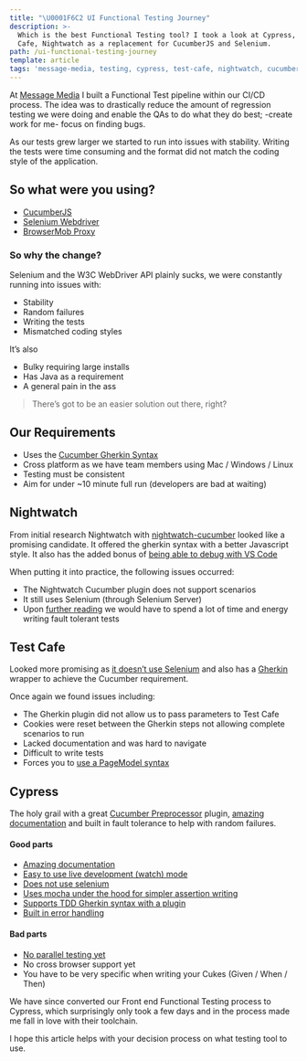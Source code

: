 ```yaml
---
title: "\U0001F6C2 UI Functional Testing Journey"
description: >-
  Which is the best Functional Testing tool? I took a look at Cypress, Test
  Cafe, Nightwatch as a replacement for CucumberJS and Selenium.
path: /ui-functional-testing-journey
template: article
tags: 'message-media, testing, cypress, test-cafe, nightwatch, cucumber, selenium'
---
```

At [Message Media](http://messagemedia.com.au/) I built a Functional Test pipeline within our CI/CD process. The idea was to drastically reduce the amount of regression testing we were doing and enable the QAs to do what they do best; -create work for me- focus on finding bugs.

As our tests grew larger we started to run into issues with stability. Writing the tests were time consuming and the format did not match the coding style of the application.

## So what were you using?
* [CucumberJS](https://github.com/cucumber/cucumber-js)
* [Selenium Webdriver](https://www.npmjs.com/package/selenium-webdriver)
* [BrowserMob Proxy](https://github.com/lightbody/browsermob-proxy)

### So why the change?

Selenium and the W3C WebDriver API plainly sucks, we were constantly running into issues with:
* Stability
* Random failures
* Writing the tests
* Mismatched coding styles

It’s also
* Bulky requiring large installs
* Has Java as a requirement
* A general pain in the ass

> There’s got to be an easier solution out there, right?

## Our Requirements
* Uses the [Cucumber Gherkin Syntax](https://cucumber.io/docs/reference)
* Cross platform as we have team members using Mac / Windows / Linux
* Testing must be consistent
* Aim for under ~10 minute full run (developers are bad at waiting)

## Nightwatch

From initial research Nightwatch with [nightwatch-cucumber](https://github.com/mucsi96/nightwatch-cucumber) looked like a promising candidate. It offered the gherkin syntax with a better Javascript style. It also has the added bonus of [being able to debug with VS Code](http://mucsi96.github.io/nightwatch-cucumber/#debugging-with-visual-studio-code) 

When putting it into practice, the following issues occurred:

* The Nightwatch Cucumber plugin does not support scenarios
* It still uses Selenium (through Selenium Server)
* Upon [further reading](https://medium.com/qaworks/nightwatch-js-after-12-000-tests-and-3000-hours-8ae87a714158) we would have to spend a lot of time and energy writing fault tolerant tests

## Test Cafe
Looked more promising as [it doesn’t use Selenium](https://testcafe-discuss.devexpress.com/t/why-not-use-selenium/47/2) and also has a [Gherkin](https://github.com/sitegeist/gherkin-testcafe) wrapper to achieve the Cucumber requirement.

Once again we found issues including:

* The Gherkin plugin did not allow us to pass parameters to Test Cafe
* Cookies were reset between the Gherkin steps not allowing complete scenarios to run
* Lacked documentation and was hard to navigate
* Difficult to write tests
* Forces you to [use a PageModel syntax](https://medium.com/tech-quizlet/cypress-the-future-of-end-to-end-testing-for-web-applications-8ee108c5b255)

## Cypress

The holy grail with a great [Cucumber Preprocessor](https://github.com/TheBrainFamily/cypress-cucumber-preprocessor) plugin, [amazing documentation](https://docs.cypress.io/guides/overview/why-cypress.html) and built in fault tolerance to help with random failures.

#### Good parts

* [Amazing documentation](https://docs.cypress.io)
* [Easy to use live development (watch) mode](https://docs.cypress.io/guides/core-concepts/test-runner.html#)
* [Does not use selenium](https://blog.red-badger.com/blog/2017/6/16/cypress-a-genuine-alternative-to-selenium-at-last)
* [Uses mocha under the hood for simpler assertion writing](https://docs.cypress.io/guides/references/assertions.html#BDD-Assertions)
* [Supports TDD Gherkin syntax with a plugin](https://github.com/TheBrainFamily/cypress-cucumber-preprocessor)
* [Built in error handling](https://docs.cypress.io/guides/guides/debugging.html)

#### Bad parts

* [No parallel testing yet](https://github.com/cypress-io/cypress/issues/681)
* No cross browser support yet
* You have to be very specific when writing your Cukes (Given / When / Then)

We have since converted our Front end Functional Testing process to Cypress, which surprisingly only took a few days and in the process made me fall in love with their toolchain.

I hope this article helps with your decision process on what testing tool to use.
